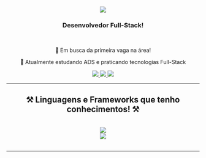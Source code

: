 
<h1 align="center">
    <img src="https://readme-typing-svg.herokuapp.com/?font=Righteous&size=35&center=true&vCenter=true&width=500&height=70&duration=4000&lines=Olá!+👋;+Sou+Douglas+Henrique!;" />
</h1>

<h3 align="center">Desenvolvedor Full-Stack!</h3>

<br/>

<div align="center">
 
 🔭 Em busca da primeira vaga na área!
 
 🌱 Atualmente estudando ADS e praticando tecnologias Full-Stack
 
 </div>
 
<div align="center"> 
  <a href="doughenrique2012@gmail.com">
    <img src="https://img.shields.io/badge/Gmail-333333?style=for-the-badge&logo=gmail&logoColor=red" />
  </a>
  <a href="https://www.linkedin.com/in/doug-henrique/" target="_blank">
    <img src="https://img.shields.io/badge/LinkedIn-0077B5?style=for-the-badge&logo=linkedin&logoColor=white" target="_blank" />
  </a>
  <a href="https://github.com/Douglas-Psilva" target="_blank">
     <img src="https://img.shields.io/badge/Portfolio-FF5722?style=for-the-badge&logo=todoist&logoColor=white" target="_blank" /> 
  </a>
</div>

 <hr/>
 
<h2 align="center">⚒️ Linguagens e Frameworks que tenho conhecimentos! ⚒️</h2>
<br/>
<div align="center">
    <img src="https://skillicons.dev/icons?i=nodejs,python,javascript,typescript,c,java" /><br>
    <img src="https://skillicons.dev/icons?i=react,mysql,html,css,git" />
</div>

<br/>
<hr/>

